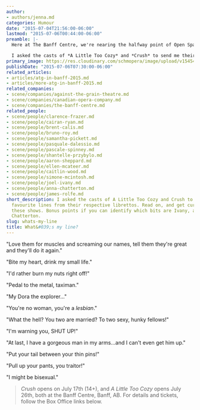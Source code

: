 ```yaml
---
author:
- authors/jenna.md
categories: Humour
date: "2015-07-04T21:56:00-06:00"
lastmod: "2015-07-06T00:44:00-06:00"
preamble: |-
  Here at The Banff Centre, we're nearing the halfway point of Open Space: Opera in the 21st Century. Two productions are underway: *A Little Too Cozy*, reminiscent of Mozart's *Così fan tutte* with a new libretto by [Joel Ivany](/scene/people/joel-ivany/), and *Crush*, [James Rolfe](/scene/people/james-rolfe/) and [Anna Chatterton](/scene/people/anna-chatterton/)'s new opera based on *Don Giovanni*. Revisiting old stories with the lens of society today is the common theme between these two operas, and so it's been a true summer of exploring words.

  I asked the casts of *A Little Too Cozy* and *Crush* to send me their favourite lines from their respective operas. Read on, and get curious about these shows. Bonus points if you can identify which bits are Ivany, and which are Chatterton.
primary_image: https://res.cloudinary.com/schmopera/image/upload/v1545409169/media/webhook-uploads/1436073344111/Pens.jpg.jpg
publishDate: "2015-07-06T07:30:00-06:00"
related_articles:
- articles/atg-in-banff-2015.md
- articles/more-atg-in-banff-2015.md
related_companies:
- scene/companies/against-the-grain-theatre.md
- scene/companies/canadian-opera-company.md
- scene/companies/the-banff-centre.md
related_people:
- scene/people/clarence-frazer.md
- scene/people/cairan-ryan.md
- scene/people/brent-calis.md
- scene/people/bruno-roy.md
- scene/people/samantha-pickett.md
- scene/people/pasquale-dalessio.md
- scene/people/pascale-spinney.md
- scene/people/shantelle-przybylo.md
- scene/people/aaron-sheppard.md
- scene/people/ellen-mcateer.md
- scene/people/caitlin-wood.md
- scene/people/simone-mcintosh.md
- scene/people/joel-ivany.md
- scene/people/anna-chatterton.md
- scene/people/james-rolfe.md
short_description: I asked the casts of A Little Too Cozy and Crush to send me their
  favourite lines from their respective librettos. Read on, and get curious about
  these shows. Bonus points if you can identify which bits are Ivany, and which are
  Chatterton.
slug: whats-my-line
title: What&#039;s my line?
---
```


"Love them for muscles and screaming our names, tell them they're great and they'll do it again." 

"Bite my heart, drink my small life." 

"I'd rather burn my nuts right off!" 

"Pedal to the metal, taximan." 

"My Dora the explorer..." 

"You're no woman, you're a *lesbian*." 

"What the hell? You two are married? To two sexy, hunky fellows!" 

"I'm warning you, SHUT UP!"

"At last, I have a gorgeous man in my arms...and I can't even get him up."

"Put your tail between your thin pins!" 

"Pull up your pants, you traitor!" 

"I might be bisexual."

> *Crush* opens on July 17th (14+), and *A Little Too Cozy* opens July 26th, both at the Banff Centre, Banff, AB. For details and tickets, follow the Box Office links below.

